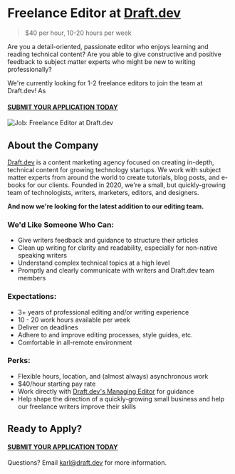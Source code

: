# Freelance Editor at [Draft.dev](https://draft.dev/)
> $40 per hour, 10-20 hours per week

Are you a detail-oriented, passionate editor who enjoys learning and reading technical content? Are you able to give constructive and positive feedback to subject matter experts who might be new to writing professionally?

We're currently looking for 1-2 freelance editors to join the team at Draft.dev! As 

#### [SUBMIT YOUR APPLICATION TODAY](https://airtable.com/shr9Yge2R86VHuAUQ)

![Job: Freelance Editor at Draft.dev](https://draft.dev/learn/assets/posts/img_0990.png)

## About the Company
[Draft.dev](https://draft.dev/) is a content marketing agency focused on creating in-depth, technical content for growing technology startups. We work with subject matter experts from around the world to create tutorials, blog posts, and e-books for our clients. Founded in 2020, we're a small, but quickly-growing team of technologists, writers, marketers, editors, and designers.

**And now we're looking for the latest addition to our editing team.**

### We'd Like Someone Who Can:
- Give writers feedback and guidance to structure their articles
- Clean up writing for clarity and readability, especially for non-native speaking writers
- Understand complex technical topics at a high level
- Promptly and clearly communicate with writers and Draft.dev team members

### Expectations:
- 3+ years of professional editing and/or writing experience
- 10 - 20 work hours available per week
- Deliver on deadlines
- Adhere to and improve editing processes, style guides, etc.
- Comfortable in all-remote environment

### Perks:
- Flexible hours, location, and (almost always) asynchronous work
- $40/hour starting pay rate
- Work directly with [Draft.dev's Managing Editor](https://www.linkedin.com/in/chriswolfgang/) for guidance
- Help shape the direction of a quickly-growing small business and help our freelance writers improve their skills

## Ready to Apply?

#### [SUBMIT YOUR APPLICATION TODAY](https://airtable.com/shr9Yge2R86VHuAUQ)

Questions? Email [karl@draft.dev](mailto:karl@draft.dev) for more information.

